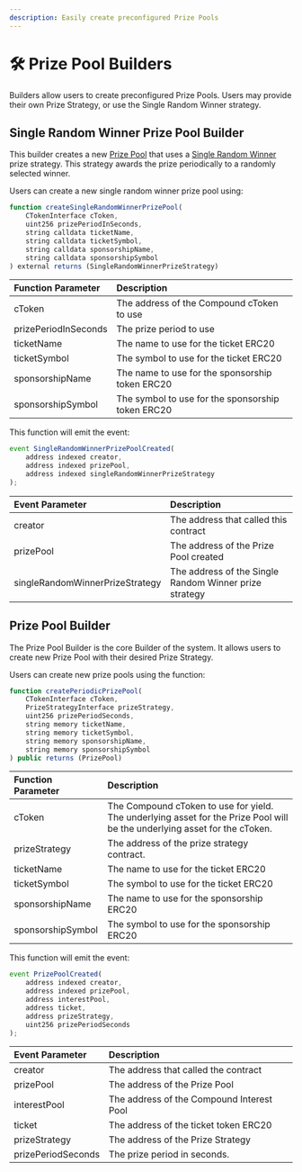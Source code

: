 ```yaml
---
description: Easily create preconfigured Prize Pools
---
```


# 🛠 Prize Pool Builders

Builders allow users to create preconfigured Prize Pools.  Users may provide their own Prize Strategy, or use the Single Random Winner strategy.

## Single Random Winner Prize Pool Builder

This builder creates a new [Prize Pool](prize-pool/) that uses a [Single Random Winner]() prize strategy.  This strategy awards the prize periodically to a randomly selected winner.

Users can create a new single random winner prize pool using:

```javascript
function createSingleRandomWinnerPrizePool(
    CTokenInterface cToken,
    uint256 prizePeriodInSeconds,
    string calldata ticketName,
    string calldata ticketSymbol,
    string calldata sponsorshipName,
    string calldata sponsorshipSymbol
) external returns (SingleRandomWinnerPrizeStrategy)
```

| Function Parameter | Description |
| :--- | :--- |
| cToken | The address of the Compound cToken to use |
| prizePeriodInSeconds | The prize period to use |
| ticketName | The name to use for the ticket ERC20 |
| ticketSymbol | The symbol to use for the ticket ERC20 |
| sponsorshipName | The name to use for the sponsorship token ERC20 |
| sponsorshipSymbol | The symbol to use for the sponsorship token ERC20 |

This function will emit the event:

```javascript
event SingleRandomWinnerPrizePoolCreated(
    address indexed creator,
    address indexed prizePool,
    address indexed singleRandomWinnerPrizeStrategy
);
```

| Event Parameter | Description |
| :--- | :--- |
| creator | The address that called this contract |
| prizePool | The address of the Prize Pool created |
| singleRandomWinnerPrizeStrategy | The address of the Single Random Winner prize strategy |

## Prize Pool Builder

The Prize Pool Builder is the core Builder of the system.  It allows users to create new Prize Pool with their desired Prize Strategy.

Users can create new prize pools using the function:

```javascript
function createPeriodicPrizePool(
    CTokenInterface cToken,
    PrizeStrategyInterface prizeStrategy,
    uint256 prizePeriodSeconds,
    string memory ticketName,
    string memory ticketSymbol,
    string memory sponsorshipName,
    string memory sponsorshipSymbol
) public returns (PrizePool)
```

| Function Parameter | Description |
| :--- | :--- |
| cToken | The Compound cToken to use for yield.  The underlying asset for the Prize Pool will be the underlying asset for the cToken. |
| prizeStrategy | The address of the prize strategy contract. |
| ticketName | The name to use for the ticket ERC20 |
| ticketSymbol | The symbol to use for the ticket ERC20 |
| sponsorshipName | The name to use for the sponsorship ERC20 |
| sponsorshipSymbol | The symbol to use for the sponsorship ERC20 |

This function will emit the event:

```javascript
event PrizePoolCreated(
    address indexed creator,
    address indexed prizePool,
    address interestPool,
    address ticket,
    address prizeStrategy,
    uint256 prizePeriodSeconds
);
```

| Event Parameter | Description |
| :--- | :--- |
| creator | The address that called the contract |
| prizePool | The address of the Prize Pool |
| interestPool | The address of the Compound Interest Pool |
| ticket | The address of the ticket token ERC20 |
| prizeStrategy | The address of the Prize Strategy |
| prizePeriodSeconds | The prize period in seconds. |



